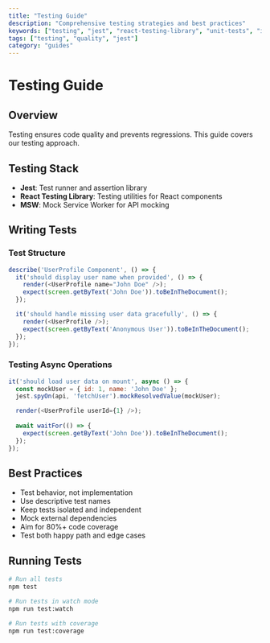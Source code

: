 ```yaml
---
title: "Testing Guide"
description: "Comprehensive testing strategies and best practices"
keywords: ["testing", "jest", "react-testing-library", "unit-tests", "integration-tests", "tdd"]
tags: ["testing", "quality", "jest"]
category: "guides"
---
```


# Testing Guide

## Overview

Testing ensures code quality and prevents regressions. This guide covers our testing approach.

## Testing Stack

- **Jest**: Test runner and assertion library
- **React Testing Library**: Testing utilities for React components
- **MSW**: Mock Service Worker for API mocking

## Writing Tests

### Test Structure
```javascript
describe('UserProfile Component', () => {
  it('should display user name when provided', () => {
    render(<UserProfile name="John Doe" />);
    expect(screen.getByText('John Doe')).toBeInTheDocument();
  });

  it('should handle missing user data gracefully', () => {
    render(<UserProfile />);
    expect(screen.getByText('Anonymous User')).toBeInTheDocument();
  });
});
```

### Testing Async Operations
```javascript
it('should load user data on mount', async () => {
  const mockUser = { id: 1, name: 'John Doe' };
  jest.spyOn(api, 'fetchUser').mockResolvedValue(mockUser);

  render(<UserProfile userId={1} />);
  
  await waitFor(() => {
    expect(screen.getByText('John Doe')).toBeInTheDocument();
  });
});
```

## Best Practices

- Test behavior, not implementation
- Use descriptive test names
- Keep tests isolated and independent
- Mock external dependencies
- Aim for 80%+ code coverage
- Test both happy path and edge cases

## Running Tests

```bash
# Run all tests
npm test

# Run tests in watch mode
npm run test:watch

# Run tests with coverage
npm run test:coverage
```